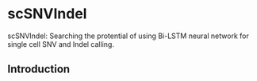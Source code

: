 # scSNVIndel
scSNVIndel:  Searching the protential of using Bi-LSTM neural network for single cell SNV and Indel calling.

## Introduction






